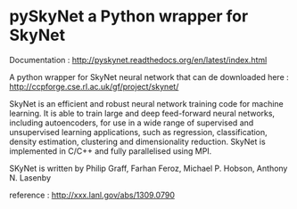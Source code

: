 pySkyNet a Python wrapper for SkyNet
==============

Documentation : http://pyskynet.readthedocs.org/en/latest/index.html

A python wrapper for SkyNet neural network that can de downloaded here :
http://ccpforge.cse.rl.ac.uk/gf/project/skynet/

SkyNet is an efficient and robust neural
network training code for machine
learning. It is able to train large and
deep feed-forward neural networks,
including autoencoders, for use in a
wide range of supervised and
unsupervised learning applications, such
as regression, classification, density
estimation, clustering and
dimensionality reduction. SkyNet is
implemented in C/C++ and fully
parallelised using MPI.

SKyNet is written by Philip Graff, Farhan Feroz, Michael P. Hobson, Anthony N. Lasenby

reference : http://xxx.lanl.gov/abs/1309.0790
